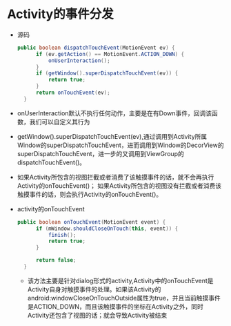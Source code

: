 # Activity的事件分发

- 源码

  ```java
  public boolean dispatchTouchEvent(MotionEvent ev) {
        if (ev.getAction() == MotionEvent.ACTION_DOWN) {
            onUserInteraction();
        }
        if (getWindow().superDispatchTouchEvent(ev)) {
            return true;
        }
        return onTouchEvent(ev);
    }
  ```

- onUserInteraction默认不执行任何动作，主要是在有Down事件，回调该函数，我们可以自定义其行为

- getWindow().superDispatchTouchEvent(ev),通过调用到Activity所属Window的superDispatchTouchEvent，进而调用到Window的DecorView的superDispatchTouchEvent，进一步的又调用到ViewGroup的dispatchTouchEvent()。

- 如果Activity所包含的视图拦截或者消费了该触摸事件的话，就不会再执行Activity的onTouchEvent()； 如果Activity所包含的视图没有拦截或者消费该触摸事件的话，则会执行Activity的onTouchEvent()。

- activity的onTouchEvent

  ```java
  public boolean onTouchEvent(MotionEvent event) {
        if (mWindow.shouldCloseOnTouch(this, event)) {
            finish();
            return true;
        }

        return false;
    }
  ```

  - 该方法主要是针对dialog形式的activity,Activity中的onTouchEvent是Activity自身对触摸事件的处理。如果该Activity的android:windowCloseOnTouchOutside属性为true，并且当前触摸事件是ACTION_DOWN，而且该触摸事件的坐标在Activity之外，同时Activity还包含了视图的话；就会导致Activity被结束
